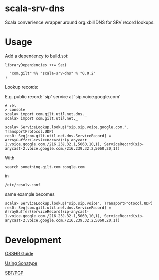 scala-srv-dns
=============

Scala convenience wrapper around org.xbill.DNS for SRV record lookups.

Usage
=============

Add a dependency to build.sbt:

    libraryDependencies ++= Seq(
      ...
      "com.gilt" %% "scala-srv-dns" % "0.0.2"
    )


Lookup records:

E.g. public record: 'sip' service at 'sip.voice.google.com'

    # sbt
    > console
    scala> import com.gilt.util.net.dns._
    scala> import com.gilt.util.net._

    scala> ServiceLookup.lookup("sip.sip.voice.google.com.", TransportProtocol.UDP)
    res0: Seq[com.gilt.util.net.dns.ServiceRecord] = ArrayBuffer(ServiceRecord(sip-anycast-1.voice.google.com./216.239.32.1,5060,10,1), ServiceRecord(sip-anycast-2.voice.google.com./216.239.32.2,5060,20,1))

With

    search something.gilt.com google.com

in

    /etc/resolv.conf

same example becomes

    scala> ServiceLookup.lookup("sip.sip.voice", TransportProtocol.UDP)
    res0: Seq[com.gilt.util.net.dns.ServiceRecord] = ArrayBuffer(ServiceRecord(sip-anycast-1.voice.google.com./216.239.32.1,5060,10,1), ServiceRecord(sip-anycast-2.voice.google.com./216.239.32.2,5060,20,1))


Development
=============
[OSSHR Guide](http://central.sonatype.org/pages/ossrh-guide.html)

[Using Sonatype](http://www.scala-sbt.org/release/docs/Community/Using-Sonatype.html)

[SBT/PGP](http://www.scala-sbt.org/sbt-pgp/usage.html)

